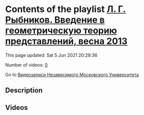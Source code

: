 # Contents of the playlist [Л. Г. Рыбников. Введение в геометрическую теорию представлений, весна 2013](https://www.youtube.com/playlist?list=PLp9ABVh6_x4FkP_AJoN1mam7rCe1pWIJZ)

This page updated: Sat 5 Jun 2021 20:29:36

Number of videos: [0](#videos)

Go to [Видеозаписи Независимого Московского Университета](../README.md)

## Description



## Videos

